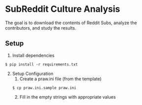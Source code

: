# SubReddit Culture Analysis
The goal is to download the contents of Reddit Subs, analyze the contributors, and study the results.

## Setup

1. Install dependencies
```
$ pip install -r requirements.txt
```

2. Setup Configuration
    1. Create a praw.ini file (from the template)
    ```
    $ cp praw.ini.sample praw.ini
    ```
    2. Fill in the empty strings with appropriate values
